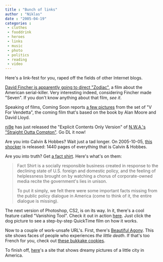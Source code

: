```yaml
---
title : "Bunch of links"
author : "Niklas"
date : "2005-04-19"
categories : 
 - clothes
 - fooddrink
 - heroes
 - links
 - music
 - photo
 - politics
 - reading
 - video
---
```


Here's a link-fest for you, raped off the fields of other Internet blogs.

[David Fincher is apparently going to direct "Zodiac"](http://chud.com/news/2533), a film about the American serial-killer. Very interesting indeed, considering Fincher made "Seven". If you don't know anything about that film, _see it_.

Speaking of films, Coming Soon reports [a few pictures](http://www.comingsoon.net/news/topnews.php?id=9242) from the set of "V For Vendetta", the coming film that's based on the book by Alan Moore and David Lloyd.

[ni9e](http://www.ni9e.com) has just released the "Explicit Contents Only Version" of [N.W.A.'s "Straight Outta Compton"](http://www.mp3.com/albums/145607/summary.html). Go DL it now!

Are you into Calvin & Hobbes? Wait just a tad longer. On 2005-10-05, [this shocker](http://www.amazon.com/exec/obidos/tg/detail/-/0740748475) is released: 1440 pages of everything that is Calvin & Hobbes.

Are you into truth? Get [a fact shirt](http://www.factshirt.com). Here's what's on them:

> Fact Shirt is a socially responsible business created in response to the declining state of U.S. foreign and domestic policy, and the feeling of helplessness brought on by watching a chorus of corporate-owned media recite the government's lies in unison.
> 
> To put it simply, we felt there were some important facts missing from the public policy dialogue in America (come to think of it, the entire dialogue is missing).

The next version of Photoshop, CS2, is on its way. In it, there's a cool feature called "Vanishing Tool". Check it out in action [here](http://www.photoshopsupport.com/tutorials/tt-cs2/vanishing-point.html). Just click the dog picture to see a step-by-step QuickTime film on how it works.

Now to a couple of work-unsafe URL's. First, there's [Beautiful Agony](http://www.beautifulagony.com). This site shows faces of people who experiences _the little death_. If that's too French for you, check out [these bukkake cookies](http://www.porn-bread.com/bukkake.htm).

To finish off, [here](http://www.durhamtownship.com)'s a site that shows dreamy pictures of a little city in America.
